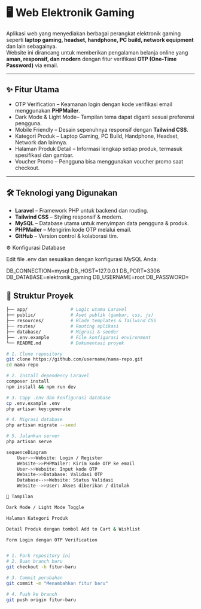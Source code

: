 # 🖥️ Web Elektronik Gaming  

Aplikasi web yang menyediakan berbagai perangkat elektronik gaming seperti **laptop gaming, headset, handphone, PC build, network equipment** dan lain sebagainya.  
Website ini dirancang untuk memberikan pengalaman belanja online yang **aman, responsif, dan modern** dengan fitur verifikasi **OTP (One-Time Password)** via email.  

---

## ✨ Fitur Utama  

- OTP Verification – Keamanan login dengan kode verifikasi email menggunakan **PHPMailer**.  
- Dark Mode & Light Mode– Tampilan tema dapat diganti sesuai preferensi pengguna.  
- Mobile Friendly – Desain sepenuhnya responsif dengan **Tailwind CSS**.  
- Kategori Produk – Laptop Gaming, PC Build, Handphone, Headset, Network dan lainnya.  
- Halaman Produk Detail – Informasi lengkap setiap produk, termasuk spesifikasi dan gambar.  
- Voucher Promo – Pengguna bisa menggunakan voucher promo saat checkout.  

---

## 🛠️ Teknologi yang Digunakan  

- **Laravel** – Framework PHP untuk backend dan routing.  
- **Tailwind CSS** – Styling responsif & modern.  
- **MySQL** – Database utama untuk menyimpan data pengguna & produk.  
- **PHPMailer** – Mengirim kode OTP melalui email.  
- **GitHub** – Version control & kolaborasi tim.  

⚙️ Konfigurasi Database

Edit file .env dan sesuaikan dengan konfigurasi MySQL Anda:

DB_CONNECTION=mysql
DB_HOST=127.0.0.1
DB_PORT=3306
DB_DATABASE=elektronik_gaming
DB_USERNAME=root
DB_PASSWORD=

## 📂 Struktur Proyek  

```bash
├── app/                # Logic utama Laravel
├── public/             # Aset publik (gambar, css, js)
├── resources/          # Blade templates & Tailwind CSS
├── routes/             # Routing aplikasi
├── database/           # Migrasi & seeder
├── .env.example        # File konfigurasi environment
└── README.md           # Dokumentasi proyek

# 1. Clone repository
git clone https://github.com/username/nama-repo.git
cd nama-repo

# 2. Install dependency Laravel
composer install
npm install && npm run dev

# 3. Copy .env dan konfigurasi database
cp .env.example .env
php artisan key:generate

# 4. Migrasi database
php artisan migrate --seed

# 5. Jalankan server
php artisan serve

sequenceDiagram
    User->>Website: Login / Register
    Website->>PHPMailer: Kirim kode OTP ke email
    User->>Website: Input kode OTP
    Website->>Database: Validasi OTP
    Database-->>Website: Status Validasi
    Website-->>User: Akses diberikan / ditolak

📱 Tampilan

Dark Mode / Light Mode Toggle

Halaman Kategori Produk

Detail Produk dengan tombol Add to Cart & Wishlist

Form Login dengan OTP Verification


# 1. Fork repository ini
# 2. Buat branch baru
git checkout -b fitur-baru

# 3. Commit perubahan
git commit -m "Menambahkan fitur baru"

# 4. Push ke branch
git push origin fitur-baru

